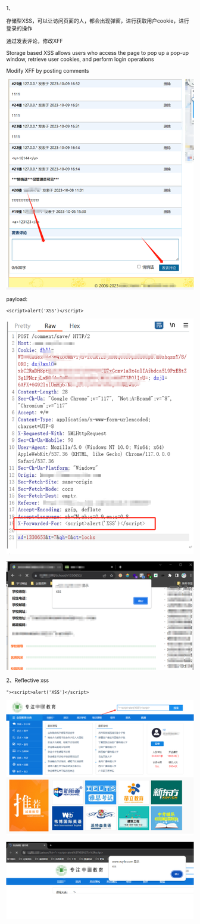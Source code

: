 1、

存储型XSS，可以让访问页面的人，都会出现弹窗，进行获取用户cookie，进行登录的操作

通过发表评论，修改XFF

Storage based XSS allows users who access the page to pop up a pop-up window, retrieve user cookies, and perform login operations



Modify XFF by posting comments

![1702387276483](ruyile.assets/1702387276483.png)

payload:

~~~
<script>alert('XSS')</script>
~~~



![1702387233112](ruyile.assets/1702387233112.png)

![1702387312804](ruyile.assets/1702387312804.png)



2、Reflective xss

~~~
"><script>alert('XSS')</script>
~~~

![1702387453906](ruyile.assets/1702387453906.png)

![1702387508047](ruyile.assets/1702387508047.png)